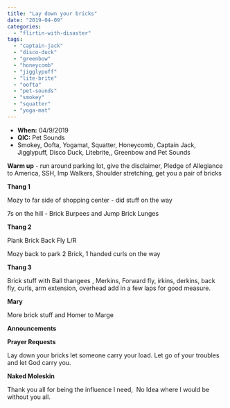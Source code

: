```yaml
---
title: "Lay down your bricks"
date: "2019-04-09"
categories: 
  - "flirtin-with-disaster"
tags: 
  - "captain-jack"
  - "disco-duck"
  - "greenbow"
  - "honeycomb"
  - "jigglypuff"
  - "lite-brite"
  - "oofta"
  - "pet-sounds"
  - "smokey"
  - "squatter"
  - "yoga-mat"
---
```


- **When:** 04/9/2019
- **QIC:** Pet Sounds
- Smokey, Oofta, Yogamat, Squatter, Honeycomb, Captain Jack, Jigglypuff, Disco Duck, Litebrite,, Greenbow and Pet Sounds

**Warm up** - run around parking lot, give the disclaimer, Pledge of Allegiance to America, SSH, Imp Walkers, Shoulder stretching, get you a pair of bricks

**Thang 1**

Mozy to far side of shopping center - did stuff on the way

7s on the hill - Brick Burpees and Jump Brick Lunges

**Thang 2**

Plank Brick Back Fly L/R

Mozy back to park 2 Brick, 1 handed curls on the way

**Thang 3**

Brick stuff with Ball thangees , Merkins, Forward fly, irkins, derkins, back fly, curls, arm extension, overhead add in a few laps for good measure.

**Mary**

More brick stuff and Homer to Marge

**Announcements**

**Prayer Requests**

Lay down your bricks let someone carry your load. Let go of your troubles and let God carry you.  

**Naked Moleskin**

Thank you all for being the influence I need,  No Idea where I would be without you all.
